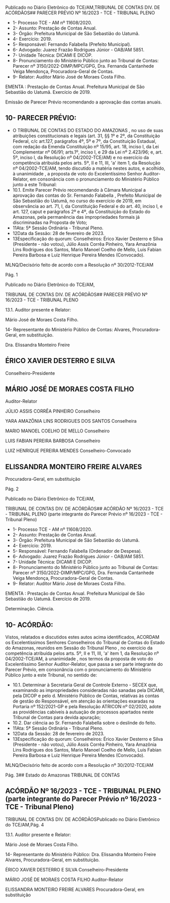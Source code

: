 Publicado  no  Diário  Eletrônico do TCE/AM,TRIBUNAL DE CONTAS DIV. DE ACÓRDÃOS## PARECER PRÉVIO Nº 16/2023 - TCE - TRIBUNAL PLENO

- 1- Processo TCE - AM nº 11608/2020.
- 2- Assunto: Prestação de Contas Anual.
- 3- Órgão: Prefeitura Municipal de São Sebastião do Uatumã.
- 4- Exercício: 2019.
- 5- Responsável: Fernando Falabella (Prefeito Municipal).
- 6- Advogado: Juarez Frazão Rodrigues Júnior - OAB/AM 5851.
- 7- Unidade Técnica: DICAMI E DICOP.
- 8- Pronunciamento  do  Ministério  Público  junto  ao  Tribunal  de  Contas: Parecer  nº 3150/2022-DIMP/MPC/GPG, Dra. Fernanda Cantanhede Veiga Mendonça, Procuradora-Geral de Contas.
- 9- Relator: Auditor Mário José de Moraes Costa Filho.

EMENTA :  Prestação  de  Contas  Anual.    Prefeitura Municipal de São Sebastião do Uatumã.  Exercício de 2019.

Emissão de Parecer Prévio recomendando a aprovação das contas anuais.

## 10-  PARECER PRÉVIO:

- O  TRIBUNAL  DE  CONTAS  DO  ESTADO  DO  AMAZONAS ,  no  uso  de  suas atribuições  constitucionais  e  legais  (art.  31,  §§  1º  e  2º,  da  Constituição  Federal,  c/c art.127,  parágrafos  4º,  5º  e  7º,  da  Constituição  Estadual,  com  redação  da  Emenda Constituição nº 15/95, art. 18, inciso I, da Lei Complementar nº 06/91; arts.1º, inciso I, e 29  da  Lei  nº  2.423/96;  e,  art.  5º,  inciso  I,  da  Resolução  nº  04/2002-TCE/AM)  e  no exercício da competência atribuída pelos arts. 5º, II e 11, III, 'a' item 1, da Resolução nº 04/2002-TCE/AM, tendo discutido a matéria nestes autos, e acolhido, à unanimidade , a proposta  de  voto  do  Excelentíssimo  Senhor  Auditor-Relator, em  consonância com  o pronunciamento do Ministério Público junto a este Tribunal:
- 10.1. Emite Parecer Prévio recomendando à Câmara Municipal a aprovação das  contas  do  Sr. Fernando Falabella , Prefeito  Municipal de  São  Sebastião  do  Uatumã,  no  curso  do  exercício  de  2019,  em observância ao art. 71, I, da Constituição Federal e do art. 40, inciso I, e art.  127, caput e  parágrafos  2º  e  4º,  da  Constituição  do  Estado  do Amazonas, pela permanência das impropriedades formais já discriminadas na Proposta de Voto;
- 11Ata: 5ª Sessão Ordinária - Tribunal Pleno.
- 12Data da Sessão: 28 de fevereiro de 2023.
- 13Especificação do quorum: Conselheiros: Érico Xavier Desterro e Silva (Presidente - não votou), Júlio Assis Corrêa Pinheiro, Yara Amazônia Lins Rodrigues dos Santos, Mario Manoel Coelho de Mello, Luis Fabian Pereira Barbosa e Luiz Henrique Pereira Mendes (Convocado).

MLNQ/Decisório feito de acordo com a Resolução nº 30/2012-TCE/AM

Pág. 1

Publicado  no  Diário  Eletrônico do TCE/AM,

TRIBUNAL DE CONTAS DIV. DE ACÓRDÃOS## PARECER PRÉVIO Nº 16/2023 - TCE - TRIBUNAL PLENO

13.1. Auditor presente e Relator:

Mário José de Moraes Costa Filho.

14-  Representante do Ministério Público de Contas: Alvares, Procuradora-Geral, em substituição.

Dra. Elissandra Monteiro Freire

## ÉRICO XAVIER DESTERRO E SILVA

Conselheiro-Presidente

## MÁRIO JOSÉ DE MORAES COSTA FILHO

Auditor-Relator

JÚLIO ASSIS CORRÊA PINHEIRO Conselheiro

YARA AMAZÔNIA LINS RODRIGUES DOS SANTOS Conselheira

MARIO MANOEL COELHO DE MELLO Conselheiro

LUIS FABIAN PEREIRA BARBOSA Conselheiro

LUIZ HENRIQUE PEREIRA MENDES Conselheiro-Convocado

## ELISSANDRA MONTEIRO FREIRE ALVARES

Procuradora-Geral, em substituição

Pág. 2

Publicado  no  Diário  Eletrônico do TCE/AM,

TRIBUNAL DE CONTAS DIV. DE ACÓRDÃOS## ACÓRDÃO Nº 16/2023 - TCE - TRIBUNAL PLENO (parte integrante do Parecer Prévio nº 16/2023 - TCE - Tribunal Pleno)

- 1- Processo TCE - AM nº 11608/2020.
- 2- Assunto: Prestação de Contas Anual.
- 3- Órgão: Prefeitura Municipal de São Sebastião do Uatumã.
- 4- Exercício: 2019.
- 5- Responsável: Fernando Falabella (Ordenador de Despesa).
- 6- Advogado: Juarez Frazão Rodrigues Júnior - OAB/AM 5851.
- 7- Unidade Técnica: DICAMI E DICOP.
- 8- Pronunciamento  do  Ministério  Público  junto  ao  Tribunal  de  Contas: Parecer  nº 3150/2022-DIMP/MPC/GPG, Dra. Fernanda Cantanhede Veiga Mendonça, Procuradora-Geral de Contas.
- 9- Relator: Auditor Mário José de Moraes Costa Filho.

EMENTA :  Prestação  de  Contas  Anual.    Prefeitura Municipal  de  São  Sebastião  do  Uatumã.  Exercício de 2019.

Determinação. Ciência.

## 10-  ACÓRDÃO:

Vistos, relatados e discutidos estes autos acima identificados, ACORDAM os Excelentíssimos Senhores Conselheiros do Tribunal de Contas do Estado do Amazonas, reunidos em Sessão do Tribunal Pleno , no exercício da competência atribuída pelos arts. 5º, II e 11, III, 'a' item 1, da Resolução nº 04/2002-TCE/AM, à unanimidade , nos termos da  proposta  de  voto  do  Excelentíssimo  Senhor  Auditor-Relator,  que  passa  a  ser  parte integrante  do  Parecer  Prévio, em  consonância com  o  pronunciamento  do  Ministério Público junto a este Tribunal, no sentido de:

- 10.1. Determinar à Secretaria Geral de Controle Externo - SECEX que, examinando  as  impropriedades consideradas não sanadas  pela DICAMI, pela DICOP e pelo d. Ministério Público de Contas, relativas às  contas  de  gestão  do  Responsável,  em  atenção  às  orientações exaradas na Portaria nº 152/2021-GP e pela Resolução ATRICON nº 02/2020,  adote  as  providências  cabíveis  à  autuação  de  processos apartados neste Tribunal de Contas para devida apuração;
- 10.2. Dar ciência ao Sr. Fernando Falabella sobre o deslinde do feito.
- 11Ata: 5ª Sessão Ordinária - Tribunal Pleno.
- 12Data da Sessão: 28 de fevereiro de 2023.
- 13Especificação do quorum: Conselheiros: Érico Xavier Desterro e Silva (Presidente - não votou), Júlio Assis Corrêa Pinheiro, Yara Amazônia Lins Rodrigues dos Santos, Mario Manoel Coelho de Mello, Luis Fabian Pereira Barbosa e Luiz Henrique Pereira Mendes (Convocado).

MLNQ/Decisório feito de acordo com a Resolução nº 30/2012-TCE/AM

Pág. 3## Estado do Amazonas TRIBUNAL DE CONTAS

## ACÓRDÃO Nº 16/2023 - TCE - TRIBUNAL PLENO (parte integrante do Parecer Prévio nº 16/2023 - TCE - Tribunal Pleno)

TRIBUNAL DE CONTAS DIV. DE ACÓRDÃOSPublicado  no  Diário  Eletrônico do TCE/AM,Pág. 4

13.1. Auditor presente e Relator:

Mário José de Moraes Costa Filho.

14-  Representante  do  Ministério  Público: Dra. Elissandra  Monteiro  Freire  Alvares, Procuradora-Geral, em substituição.

ÉRICO XAVIER DESTERRO E SILVA Conselheiro-Presidente

MÁRIO JOSÉ DE MORAES COSTA FILHO Auditor-Relator

ELISSANDRA MONTEIRO FREIRE ALVARES Procuradora-Geral, em substituição